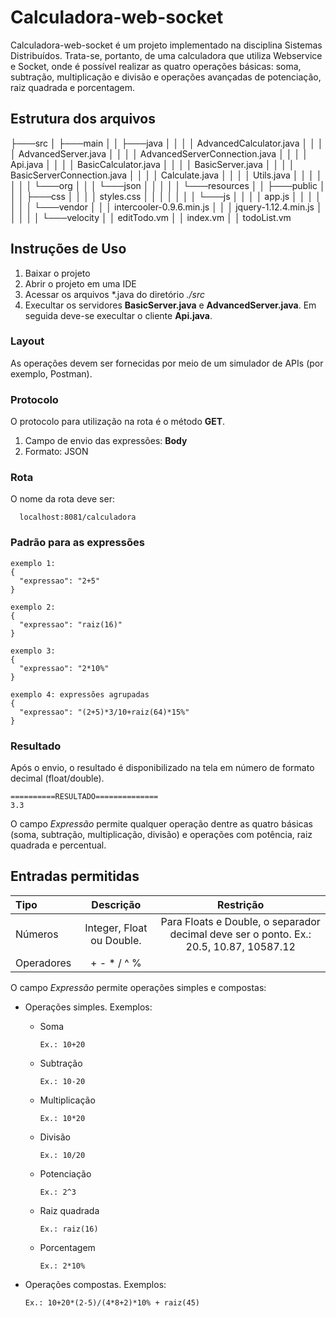 # Calculadora-web-socket
Calculadora-web-socket é um projeto implementado na disciplina Sistemas Distribuídos.
Trata-se, portanto, de uma calculadora que utiliza Webservice e Socket, onde é possível realizar as quatro operações básicas: soma, subtração, multiplicação e divisão 
e operações avançadas de potenciação, raiz quadrada e porcentagem.

## Estrutura dos arquivos
├───src
│   ├───main
│   │   ├───java
│   │   │   │   AdvancedCalculator.java
│   │   │   │   AdvancedServer.java
│   │   │   │   AdvancedServerConnection.java
│   │   │   │   Api.java
│   │   │   │   BasicCalculator.java
│   │   │   │   BasicServer.java
│   │   │   │   BasicServerConnection.java
│   │   │   │   Calculate.java
│   │   │   │   Utils.java
│   │   │   │
│   │   │   └───org
│   │   │       └───json
│   │   │
│   │   └───resources
│   │       ├───public
│   │       │   ├───css
│   │       │   │       styles.css
│   │       │   │
│   │       │   └───js
│   │       │       │   app.js
│   │       │       │
│   │       │       └───vendor
│   │       │               intercooler-0.9.6.min.js
│   │       │               jquery-1.12.4.min.js
│   │       │
│   │       └───velocity
│   │               editTodo.vm
│   │               index.vm
│   │               todoList.vm


##  Instruções de Uso
1. Baixar o projeto
2. Abrir o projeto em uma IDE
3. Acessar os arquivos \*.java do diretório *./src*
4. Execultar os servidores **BasicServer.java** e **AdvancedServer.java**. Em seguida deve-se execultar o cliente **Api.java**.

### Layout
As operações devem ser fornecidas por meio de um simulador de APIs (por exemplo, Postman).

### Protocolo
O protocolo para utilização na rota é o método **GET**.

1. Campo de envio das expressões:  **Body**
2. Formato: JSON

### Rota
O nome da rota deve ser:
~~~
  localhost:8081/calculadora
~~~
### Padrão para as expressões
~~~
exemplo 1:
{
  "expressao": "2+5"
}
~~~
~~~
exemplo 2:
{
  "expressao": "raiz(16)"
}
~~~

~~~
exemplo 3:
{
  "expressao": "2*10%"
}
~~~

~~~
exemplo 4: expressões agrupadas
{
  "expressao": "(2+5)*3/10+raiz(64)*15%"
}
~~~
### Resultado
Após o envio, o resultado  é disponibilizado na tela em número de formato decimal (float/double).
~~~
==========RESULTADO==============
3.3
~~~

O campo *Expressão* permite qualquer operação dentre as quatro básicas (soma, subtração, multiplicação, divisão) e
operações com potência, raiz quadrada e percentual.

## Entradas permitidas

| Tipo |         Descrição         |Restrição |
| :---         |:-------------------------:| :---: |
| Números      | Integer, Float ou Double. | Para Floats e Double, o separador decimal deve ser o ponto. Ex.: 20.5, 10.87, 10587.12    |
| Operadores   |        + - * / ^ %        |     |



O campo *Expressão* permite operações simples e compostas:
* Operações simples. Exemplos:
  * Soma
    ~~~
    Ex.: 10+20
    ~~~
  * Subtração
    ~~~
    Ex.: 10-20
    ~~~
  * Multiplicação
    ~~~
    Ex.: 10*20
    ~~~
  * Divisão
    ~~~
    Ex.: 10/20
    ~~~
  * Potenciação
      ~~~
      Ex.: 2^3
      ~~~
  * Raiz quadrada
      ~~~
      Ex.: raiz(16)
      ~~~
  * Porcentagem
      ~~~
      Ex.: 2*10%
      ~~~
  
* Operações compostas. Exemplos:
    ~~~
    Ex.: 10+20*(2-5)/(4*8+2)*10% + raiz(45)
    ~~~
